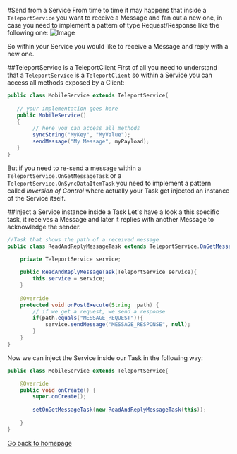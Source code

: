 #Send from a Service
From time to time it may happens that inside a `TeleportService` you want to receive a Message and fan out 
a new one, in case you need to implement a pattern of type Request/Response like the following one:
![Image](http://developer.android.com/wear/images/wear_cloud_node.png)

So within your Service you would like to receive a Message and reply with a new one.

##TeleportService is a TeleportClient
First of all you need to understand that a `TeleportService` is a `TeleportClient` so within a Service you 
can access all methods exposed by a Client:
```java
public class MobileService extends TeleportService{
  
   // your implementation goes here
   public MobileService()
   {
        // here you can access all methods
        syncString("MyKey", "MyValue");
        sendMessage("My Message", myPayload);
   }
}
```

But if you need to re-send a message within a `TeleportService.OnGetMessageTask` or a `TeleportService.OnSyncDataItemTask` you need 
to implement a pattern called *Inversion of Control* where actually your Task get injected an instance of the Service itself.

##Inject a Service instance inside a Task
Let's have a look a this specific task, it receives a Message and later it replies with another Message to acknowledge the sender.
```java
//Task that shows the path of a received message
public class ReadAndReplyMessageTask extends TeleportService.OnGetMessageTask {

    private TeleportService service;
    
    public ReadAndReplyMessageTask(TeleportService service){
        this.service = service;   
    }
    
    @Override
    protected void onPostExecute(String  path) {
        // if we get a request, we send a response
        if(path.equals("MESSAGE_REQUEST")){
            service.sendMessage("MESSAGE_RESPONSE", null);
        }
    }
}
```

Now we can inject the Service inside our Task in the following way:
```java
public class MobileService extends TeleportService{

    @Override
    public void onCreate() {
        super.onCreate();
    
        setOnGetMessageTask(new ReadAndReplyMessageTask(this));
    
    }
}
```

[Go back to homepage](https://github.com/raffaeu/Teleport/blob/master/README.md)